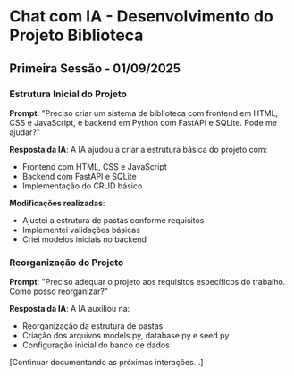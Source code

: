 # Chat com IA - Desenvolvimento do Projeto Biblioteca

## Primeira Sessão - 01/09/2025

### Estrutura Inicial do Projeto

**Prompt**: "Preciso criar um sistema de biblioteca com frontend em HTML, CSS e JavaScript, e backend em Python com FastAPI e SQLite. Pode me ajudar?"

**Resposta da IA**: A IA ajudou a criar a estrutura básica do projeto com:
- Frontend com HTML, CSS e JavaScript
- Backend com FastAPI e SQLite
- Implementação do CRUD básico

**Modificações realizadas**:
- Ajustei a estrutura de pastas conforme requisitos
- Implementei validações básicas
- Criei modelos iniciais no backend

### Reorganização do Projeto

**Prompt**: "Preciso adequar o projeto aos requisitos específicos do trabalho. Como posso reorganizar?"

**Resposta da IA**: A IA auxiliou na:
- Reorganização da estrutura de pastas
- Criação dos arquivos models.py, database.py e seed.py
- Configuração inicial do banco de dados

[Continuar documentando as próximas interações...]
